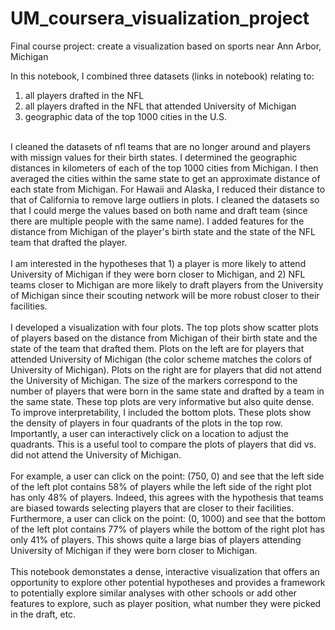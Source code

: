 # UM_coursera_visualization_project
Final course project: create a visualization based on sports near Ann Arbor, Michigan

In this notebook, I combined three datasets (links in notebook) relating to: <br>
1) all players drafted in the NFL <br>
2) all players drafted in the NFL that attended University of Michigan <br>
3) geographic data of the top 1000 cities in the U.S. <br>
<br>
I cleaned the datasets of nfl teams that are no longer around and players with missign values for their birth states.  I determined the geographic distances in kilometers of each of the top 1000 cities from Michigan.  I then averaged the cities within the same state to get an approximate distance of each state from Michigan.  For Hawaii and Alaska, I reduced their distance to that of California to remove large outliers in plots.  I cleaned the datasets so that I could merge the values based on both name and draft team (since there are multiple people with the same name).  I added features for the distance from Michigan of the player's birth state and the state of the NFL team that drafted the player.
<br>
<br>
I am interested in the hypotheses that 1) a player is more likely to attend University of Michigan if they were born closer to Michigan, and 2) NFL teams closer to Michigan are more likely to draft players from the University of Michigan since their scouting network will be more robust closer to their facilities.
<br>
<br>
I developed a visualization with four plots.  The top plots show scatter plots of players based on the distance from Michigan of their birth state and the state of the team that drafted them.  Plots on the left are for players that attended University of Michigan (the color scheme matches the colors of University of Michigan).  Plots on the right are for players that did not attend the University of Michigan.  The size of the markers correspond to the number of players that were born in the same state and drafted by a team in the same state.  These top plots are very informative but also quite dense.  To improve interpretability, I included the bottom plots.  These plots show the density of players in four quadrants of the plots in the top row.  Importantly, a user can interactively click on a location to adjust the quadrants.  This is a useful tool to compare the plots of players that did vs. did not attend the University of Michigan.
<br>
<br>
For example, a user can click on the point: (750, 0) and see that the left side of the left plot contains 58% of players while the left side of the right plot has only 48% of players.  Indeed, this agrees with the hypothesis that teams are biased towards selecting players that are closer to their facilities.  Furthermore, a user can click on the point: (0, 1000) and see that the bottom of the left plot contains 77% of players while the bottom of the right plot has only 41% of players.  This shows quite a large bias of players attending University of Michigan if they were born closer to Michigan.
<br>
<br>
This notebook demonstates a dense, interactive visualization that offers an opportunity to explore other potential hypotheses and provides a framework to potentially explore similar analyses with other schools or add other features to explore, such as player position, what number they were picked in the draft, etc.
